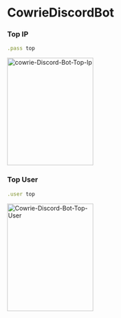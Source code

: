 # CowrieDiscordBot

### Top IP
```ruby 
.pass top
```
<img src="https://i.imgur.com/KsR5qKo.png" alt="cowrie-Discord-Bot-Top-Ip" width="200" height="250">


### Top User
```ruby 
.user top
```
<img src="https://i.imgur.com/2m30mXa.png" alt="Cowrie-Discord-Bot-Top-User" width="200" height="250">
